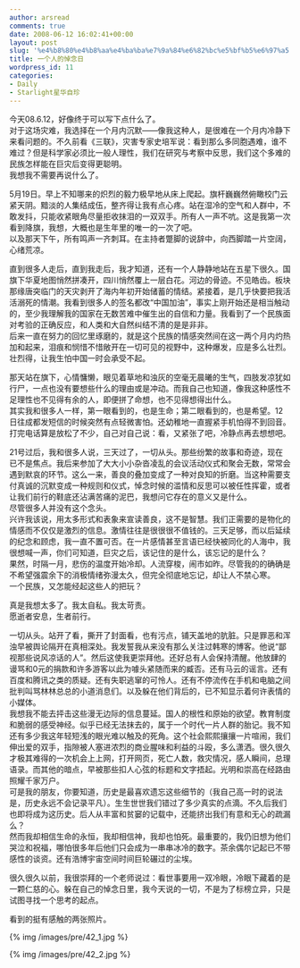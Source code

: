 ```yaml
---
author: arsread
comments: true
date: 2008-06-12 16:02:41+00:00
layout: post
slug: '%e4%b8%80%e4%b8%aa%e4%ba%ba%e7%9a%84%e6%82%bc%e5%bf%b5%e6%97%a5'
title: 一个人的悼念日
wordpress_id: 11
categories:
- Daily
- Starlight星华自珍
---
```


今天08.6.12，好像终于可以写下点什么了。  
对于这场灾难，我选择在一个月内沉默——像我这种人，是很难在一个月内冷静下来看问题的。不久前看《三联》，灾害专家史培军说：看到那么多同胞遇难，谁不难过？但是科学家必须比一般人理性，我们在研究与考察中反思，我们这个多难的民族怎样能在巨灾后变得更聪明。  
我想我不需要再说什么了。  
  
5月19日。早上不知哪来的炽烈的毅力极早地从床上爬起。旗杆巍巍然俯瞰校门云紧天阴。黯淡的人集结成伍，整齐得让我有点心疼。站在湿冷的空气和人群中，不敢发抖，只能收紧眼角尽量拒收抹泪的一双双手。所有人一声不吭。这是我第一次看到降旗，我想，大概也是生年里的唯一的一次了吧。  
以及那天下午，所有鸣声一齐刺耳。在主持者蹩脚的说辞中，向西脚踏一片空阔，心绪荒凉。  
<!--more-->
直到很多人走后，直到我走后，我才知道，还有一个人静静地站在五星下很久。国旗下华夏地图悄然拼凑开，四川悄然覆上一层白花。河边的骨迹。不见皓齿。板块那缘唐突临门的天灾剥开了海内年初开始储蓄的情结。紧接着，是几乎快要把我活活溺死的情潮。我看到很多人的签名都改“中国加油”，事实上刚开始还是相当触动的，至少我理解我的国家在无数苦难中催生出的自信和力量。我看到了一个民族面对考验的正确反应，和人类和大自然纠结不清的是是非非。  
后来一直在努力的回忆里琢磨的，就是这个民族的情感突然间在这一两个月内灼热加和起来，泪痕和悯惜不惜敞开在一切可见的视野中，这种爆发，应是多么壮烈。壮烈得，让我生怕中国一时会承受不起。  
  
那天站在旗下，心情慵懒，眼见着草地和浊灰的空毫无晨曦的生气，四肢发凉犹如行尸，一点也没有要想些什么的理由或是冲动。而我自己也知道，像我这种感性不足理性也不见得有余的人，即便拼了命想，也不见得想得出什么。  
其实我和很多人一样，第一眼看到的，也是生命；第二眼看到的，也是希望。12日往成都发短信的时候突然有点轻微害怕。还幼稚地一直握紧手机怕得不到回音。打完电话算是放松了不少，自己对自己说：看，又紧张了吧，冷静点再去想想吧。  
  
21号过后，我和很多人说，三天过了，一切从头。那些纷繁的故事和奇迹，现在已不是焦点。我后来参加了大大小小杂沓凌乱的会议活动仪式和聚会无数，常常会遇到默哀的环节。这么一来，善良的叠加变成了一种对良知的折磨。当这种需要支付真诚的沉默变成一种规则和仪式，悼念时候的滥情和反思可以被任性挥霍，或者让我们前行的鞋底还沾满苦痛的泥巴，我想问它存在的意义又是什么。  
尽管很多人并没有这个念头。  
兴许我该说，用太多形式和表象来宣读善良，这不是智慧。我们正需要的是物化的情感而不仅仅是激烈的信息。激情往往是很很很不值钱的。三天足够，而以后延续的纪念和顾虑，我一直不置可否。在一片感情甚至言语已经快被同化的人海中，我很想喊一声，你们可知道，巨灾之后，该记住的是什么，该忘记的是什么？  
果然，时隔一月，悲伤的温度开始冷却。人流穿梭，闹市如昨。尽管我的的确确是不希望强震余下的消极情绪弥漫太久，但完全彻底地忘记，却让人不禁心寒。  
一个民族，又怎能经起这些人的把玩？  
  
真是我想太多了。我太自私。我太苛责。  
愿逝者安息，生者前行。  
  
一切从头。站开了看，撕开了封面看，也有污点，铺天盖地的肮脏。只是罪恶和浑浊早被舆论隔开在真相深处。我发誓我从来没有那么关注过韩寒的博客。他说“鄙视那些说风凉话的人”。然后这使我更崇拜他。还好总有人会保持清醒。他放肆的谩骂和0元的捐款和许多游客以此为噱头紧随而来的臧否。还有马云的谣言。还有百度和腾讯之类的质疑。还有失职逃窜的可怜人。还有不停流传在手机和电脑之间批判叫骂林林总总的小道消息们。以及躲在他们背后的，已不知显示着何许表情的小媒体。  
我想我不能去抨击这些漫无边际的信息蔓延。国人的根性和原始的欲望。教育制度和脆弱的感受神经。似乎已经无法抹去的，属于一个时代一片人群的胎记。我不知还有多少我这年轻短浅的眼光难以触及的死角。这个社会熙熙攘攘一片喧闹，我们伸出爱的双手，指隙被人塞进浓烈的商业腥味和利益的斗殴，多么潇洒。很久很久才极其难得的一次机会上上网，打开网页，死亡人数，救灾情况，感人瞬间，总理语录。而其他的暗点，早被那些扣人心弦的标题和文字捂起。光明和崇高在经路由照耀千家万户。  
可是我的朋友，你要知道，历史是最喜欢遗忘这些细节的（我自己高一时的说法是，历史永远不会记录平凡）。生生世世我们错过了多少真实的点滴。不久后我们也即将成为这历史。后人从丰富和贫窭的记载中，还能挤出我们有意和无心的疏漏么？  
然而我却相信生命的永恒，我却相信神，我却也怕死。最重要的，我仍旧想为他们哭泣和祝福，哪怕很多年后他们只会成为一串串冰冷的数字。茶余偶尔记起已不带感性的谈资。还有浩博宇宙空间时间巨轮碾过的尘埃。  
  
很久很久以前，我很崇拜的一个老师说过：看世事要用一双冷眼，冷眼下藏着的是一颗仁慈的心。躲在自己的悼念日里，我今天说的一切，不是为了标榜立异，只是试图寻找一个思考的起点。  
  
看到的挺有感触的两张照片。  
  
 
  
{% img /images/pre/42_1.jpg %}
  
{% img /images/pre/42_2.jpg %}
